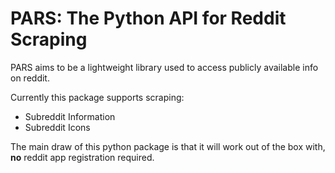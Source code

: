 # PARS: The Python API for Reddit Scraping
PARS aims to be a lightweight library used to access publicly available info on reddit.

Currently this package supports scraping:
* Subreddit Information
* Subreddit Icons

The main draw of this python package is that it will work out of the box with, **no** reddit app registration required.
